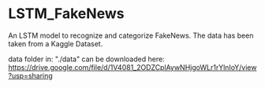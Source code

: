 # LSTM_FakeNews
An LSTM model to recognize and categorize FakeNews.
The data has been taken from a Kaggle Dataset.

data folder in: "./data" can be downloaded here: https://drive.google.com/file/d/1V4081_2ODZCplAywNHjgoWLr1rYlnIoY/view?usp=sharing
